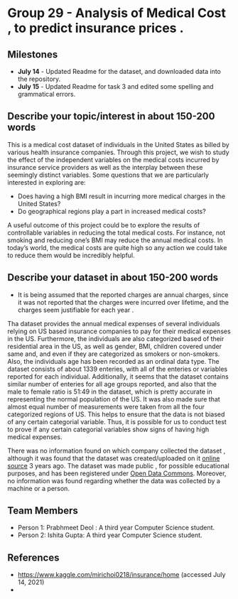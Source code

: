 # Group 29 - Analysis of Medical Cost , to predict insurance prices .

## Milestones

-  **July 14** - Updated Readme for the dataset, and downloaded data into the repository.
-  **July 15** - Updated Readme for task 3 and edited some spelling and grammatical errors.
 



## Describe your topic/interest in about 150-200 words

This is a medical cost dataset of individuals in the United States as billed by various health insurance companies. Through this project, we wish to study the effect of the independent variables on the medical costs incurred by insurance service providers as well as the interplay between these seemingly distinct variables. 
Some questions that we are particularly interested in exploring are:
- Does having a high BMI result in incurring more medical charges in the United States?
-	Do geographical regions play a part in increased medical costs?

A useful outcome of this project could be to explore the results of controllable variables in reducing the total medical costs. For instance, not smoking and reducing one’s BMI may reduce the annual medical costs. In today’s world, the medical costs are quite high so any action we could take to reduce them would be incredibly helpful.

  

## Describe your dataset in about 150-200 words

-  It is being assumed that the reported charges are annual charges, since it was not reported that the charges were incurred over lifetime, and the charges seem justifiable for each year .

Tha dataset provides the annual medical expenses of several individuals relying on US based insurance companies to pay for their medical expenses in the US.  Furthermore, the individuals are also categorized based of their residential area in the US, as well as gender, BMI, children covered under same and, and even if they are categorized as smokers or non-smokers. Also, the individuals age has been recorded as an ordinal data type.  The dataset consists of about 1339 enteries, with all of the enteries or variables reported for each individual. Additionally, it seems that the dataset contains similar number of enteries for all age groups reported, and also that the male to female ratio is 51:49 in the dataset, which is pretty accurate in representing the normal population of the US. It was also made sure that almost equal number of measurements were taken from all the four categorized regions of US. This helps to ensure that the data is not biased of any certain categorial variable. Thus, it is possible for us to conduct test to prove if any certain categorial variables show signs of having high medical expenses. 

There was no information found on which company collected the dataset , although it was found that the dataset was created/uploaded on it [online source](https://www.kaggle.com/mirichoi0218/insurance/home) 3 years ago. The dataset was made public , for possible educational purposes, and has been registered under [Open Data Commons](https://opendatacommons.org/licenses/dbcl/1-0/). Moreover, no information was found regarding whether the data was collected by a machine or a person.

## Team Members

- Person 1: Prabhmeet Deol : A third year Computer Science student.
- Person 2: Ishita Gupta: A third year Computer Science student.

## References

-  https://www.kaggle.com/mirichoi0218/insurance/home (accessed July 14, 2021)
-  
